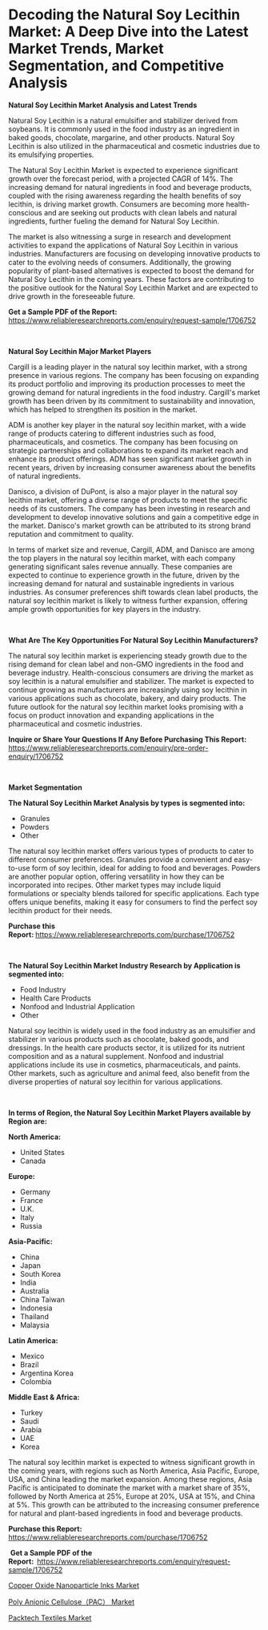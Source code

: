 <p><h1>Decoding the Natural Soy Lecithin Market: A Deep Dive into the Latest Market Trends, Market Segmentation, and Competitive Analysis</h1></p><p><strong>Natural Soy Lecithin Market Analysis and Latest Trends</strong></p>
<p><p>Natural Soy Lecithin is a natural emulsifier and stabilizer derived from soybeans. It is commonly used in the food industry as an ingredient in baked goods, chocolate, margarine, and other products. Natural Soy Lecithin is also utilized in the pharmaceutical and cosmetic industries due to its emulsifying properties.</p><p>The Natural Soy Lecithin Market is expected to experience significant growth over the forecast period, with a projected CAGR of 14%. The increasing demand for natural ingredients in food and beverage products, coupled with the rising awareness regarding the health benefits of soy lecithin, is driving market growth. Consumers are becoming more health-conscious and are seeking out products with clean labels and natural ingredients, further fueling the demand for Natural Soy Lecithin.</p><p>The market is also witnessing a surge in research and development activities to expand the applications of Natural Soy Lecithin in various industries. Manufacturers are focusing on developing innovative products to cater to the evolving needs of consumers. Additionally, the growing popularity of plant-based alternatives is expected to boost the demand for Natural Soy Lecithin in the coming years. These factors are contributing to the positive outlook for the Natural Soy Lecithin Market and are expected to drive growth in the foreseeable future.</p></p>
<p><strong>Get a Sample PDF of the Report:&nbsp;</strong> <a href="https://www.reliableresearchreports.com/enquiry/request-sample/1706752">https://www.reliableresearchreports.com/enquiry/request-sample/1706752</a></p>
<p>&nbsp;</p>
<p><strong>Natural Soy Lecithin Major Market Players</strong></p>
<p><p>Cargill is a leading player in the natural soy lecithin market, with a strong presence in various regions. The company has been focusing on expanding its product portfolio and improving its production processes to meet the growing demand for natural ingredients in the food industry. Cargill's market growth has been driven by its commitment to sustainability and innovation, which has helped to strengthen its position in the market.</p><p>ADM is another key player in the natural soy lecithin market, with a wide range of products catering to different industries such as food, pharmaceuticals, and cosmetics. The company has been focusing on strategic partnerships and collaborations to expand its market reach and enhance its product offerings. ADM has seen significant market growth in recent years, driven by increasing consumer awareness about the benefits of natural ingredients.</p><p>Danisco, a division of DuPont, is also a major player in the natural soy lecithin market, offering a diverse range of products to meet the specific needs of its customers. The company has been investing in research and development to develop innovative solutions and gain a competitive edge in the market. Danisco's market growth can be attributed to its strong brand reputation and commitment to quality.</p><p>In terms of market size and revenue, Cargill, ADM, and Danisco are among the top players in the natural soy lecithin market, with each company generating significant sales revenue annually. These companies are expected to continue to experience growth in the future, driven by the increasing demand for natural and sustainable ingredients in various industries. As consumer preferences shift towards clean label products, the natural soy lecithin market is likely to witness further expansion, offering ample growth opportunities for key players in the industry.</p></p>
<p>&nbsp;</p>
<p><strong>What Are The Key Opportunities For Natural Soy Lecithin Manufacturers?</strong></p>
<p><p>The natural soy lecithin market is experiencing steady growth due to the rising demand for clean label and non-GMO ingredients in the food and beverage industry. Health-conscious consumers are driving the market as soy lecithin is a natural emulsifier and stabilizer. The market is expected to continue growing as manufacturers are increasingly using soy lecithin in various applications such as chocolate, bakery, and dairy products. The future outlook for the natural soy lecithin market looks promising with a focus on product innovation and expanding applications in the pharmaceutical and cosmetic industries.</p></p>
<p><strong>Inquire or Share Your Questions If Any Before Purchasing This Report:</strong> <a href="https://www.reliableresearchreports.com/enquiry/pre-order-enquiry/1706752">https://www.reliableresearchreports.com/enquiry/pre-order-enquiry/1706752</a></p>
<p>&nbsp;</p>
<p><strong>Market Segmentation</strong></p>
<p><strong>The Natural Soy Lecithin Market Analysis by types is segmented into:</strong></p>
<p><ul><li>Granules</li><li>Powders</li><li>Other</li></ul></p>
<p><p>The natural soy lecithin market offers various types of products to cater to different consumer preferences. Granules provide a convenient and easy-to-use form of soy lecithin, ideal for adding to food and beverages. Powders are another popular option, offering versatility in how they can be incorporated into recipes. Other market types may include liquid formulations or specialty blends tailored for specific applications. Each type offers unique benefits, making it easy for consumers to find the perfect soy lecithin product for their needs.</p></p>
<p><strong>Purchase this Report:&nbsp;</strong><a href="https://www.reliableresearchreports.com/purchase/1706752">https://www.reliableresearchreports.com/purchase/1706752</a></p>
<p>&nbsp;</p>
<p><strong>The Natural Soy Lecithin Market Industry Research by Application is segmented into:</strong></p>
<p><ul><li>Food Industry</li><li>Health Care Products</li><li>Nonfood and Industrial Application</li><li>Other</li></ul></p>
<p><p>Natural soy lecithin is widely used in the food industry as an emulsifier and stabilizer in various products such as chocolate, baked goods, and dressings. In the health care products sector, it is utilized for its nutrient composition and as a natural supplement. Nonfood and industrial applications include its use in cosmetics, pharmaceuticals, and paints. Other markets, such as agriculture and animal feed, also benefit from the diverse properties of natural soy lecithin for various applications.</p></p>
<p>&nbsp;</p>
<p><strong>In terms of Region, the Natural Soy Lecithin Market Players available by Region are:</strong></p>
<p>
    <p> <strong> North America: </strong>
        <ul>
            <li>United States</li>
            <li>Canada</li>
        </ul>
        </p> 
    <p> <strong> Europe: </strong>
        <ul>
            <li>Germany</li>
            <li>France</li>
            <li>U.K.</li>
            <li>Italy</li>
            <li>Russia</li>
        </ul>
        </p> 
    <p> <strong> Asia-Pacific: </strong>
        <ul>
            <li>China</li>
            <li>Japan</li>
            <li>South Korea</li>
            <li>India</li>
            <li>Australia</li>
            <li>China Taiwan</li>
            <li>Indonesia</li>
            <li>Thailand</li>
            <li>Malaysia</li>
        </ul>
        </p> 
    <p> <strong> Latin America: </strong>
        <ul>
            <li>Mexico</li>
            <li>Brazil</li>
            <li>Argentina Korea</li>
            <li>Colombia</li>
        </ul>
        </p> 
    <p> <strong> Middle East & Africa: </strong>
        <ul>
            <li>Turkey</li>
            <li>Saudi</li>
            <li>Arabia</li>
            <li>UAE</li>
            <li>Korea</li>
        </ul>
    </p>
    </p>
<p><p>The natural soy lecithin market is expected to witness significant growth in the coming years, with regions such as North America, Asia Pacific, Europe, USA, and China leading the market expansion. Among these regions, Asia Pacific is anticipated to dominate the market with a market share of 35%, followed by North America at 25%, Europe at 20%, USA at 15%, and China at 5%. This growth can be attributed to the increasing consumer preference for natural and plant-based ingredients in food and beverage products.</p></p>
<p><strong>Purchase this Report: </strong><a href="https://www.reliableresearchreports.com/purchase/1706752">https://www.reliableresearchreports.com/purchase/1706752</a></p>
<p>&nbsp;<strong>Get a Sample PDF of the Report:&nbsp;&nbsp;</strong><a href="https://www.reliableresearchreports.com/enquiry/request-sample/1706752">https://www.reliableresearchreports.com/enquiry/request-sample/1706752</a></p>
<p><strong></strong></p>
<p><p><a href="https://view.publitas.com/reportprime-1/copper-oxide-nanoparticle-inks-market-research-report-the-key-to-successful-business-strategy-forecasted-for-period-from-2023-2030/">Copper Oxide Nanoparticle Inks Market</a></p><p><a href="https://view.publitas.com/reportprime-1/poly-anionic-cellulose-pac-market-size-growth-outlook-from-2023-to-2030-projecting-at-markets-trends-analysis-by-application-regional-outlook-and-revenue/">Poly Anionic Cellulose（PAC） Market</a></p><p><a href="https://view.publitas.com/reportprime-1/packtech-textiles-market-size-2023-2030-global-industrial-analysis-key-geographical-regions-market-share-top-key-players-product-types-and-forecast-research-report/">Packtech Textiles Market</a></p></p>